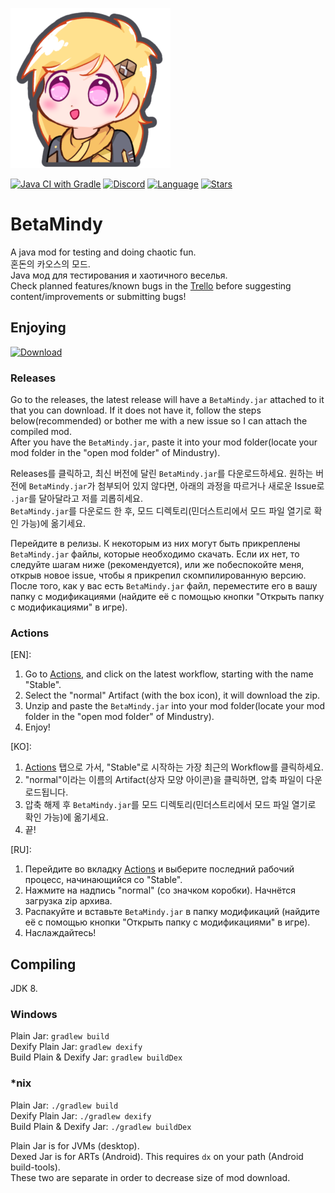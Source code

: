 ![Logo](assets/icon-small.png)

[![Java CI with Gradle](https://github.com/sk7725/BetaMindy/workflows/Java%20CI%20with%20Gradle/badge.svg)](https://github.com/sk7725/BetaMindy/actions) [![Discord](https://img.shields.io/discord/704355237246402721.svg?logo=discord&logoColor=white&logoWidth=20&labelColor=7289DA&label=Discord)](https://discord.gg/RCCVQFW) [![Language](https://img.shields.io/badge/made%20with-Scratch%202.0-orange)]() [![Stars](https://img.shields.io/github/stars/sk7725/BetaMindy?label=Please%20Star%20Me%21&style=social)]()


# BetaMindy
A java mod for testing and doing chaotic fun.   
혼돈의 카오스의 모드.   
Java мод для тестирования и хаотичного веселья.   
Check planned features/known bugs in the [Trello](https://trello.com/b/AiElGCt1) before suggesting content/improvements or submitting bugs!

## Enjoying   
[![Download](https://img.shields.io/github/v/release/sk7725/BetaMindy?color=green&include_prereleases&label=DOWNLOAD%20LATEST%20RELEASE&logo=github&logoColor=green&style=for-the-badge)](https://github.com/sk7725/BetaMindy/releases)
### Releases   
Go to the releases, the latest release will have a `BetaMindy.jar` attached to it that you can download. If it does not have it, follow the steps below(recommended) or bother me with a new issue so I can attach the compiled mod.   
After you have the `BetaMindy.jar`, paste it into your mod folder(locate your mod folder in the "open mod folder" of Mindustry).   

Releases를 클릭하고, 최신 버전에 달린 `BetaMindy.jar`를 다운로드하세요. 원하는 버전에 `BetaMindy.jar`가 첨부되어 있지 않다면, 아래의 과정을 따르거나 새로운 Issue로 `.jar`를 달아달라고 저를 괴롭히세요.   
`BetaMindy.jar`를 다운로드 한 후, 모드 디렉토리(민더스트리에서 모드 파일 열기로 확인 가능)에 옮기세요.   

Перейдите в релизы. К некоторым из них могут быть прикреплены `BetaMindy.jar` файлы, которые необходимо скачать. Если их нет, то следуйте шагам ниже (рекомендуется), или же побеспокойте меня, открыв новое issue, чтобы я прикрепил скомпилированную версию.
После того, как у вас есть `BetaMindy.jar` файл, переместите его в вашу папку с модификациями (найдите её с помощью кнопки "Открыть папку с модификациями" в игре).

### Actions   
[EN]:
1. Go to [Actions](https://github.com/sk7725/BetaMindy/actions), and click on the latest workflow, starting with the name "Stable".   
2. Select the "normal" Artifact (with the box icon), it will download the zip.   
3. Unzip and paste the `BetaMindy.jar` into your mod folder(locate your mod folder in the "open mod folder" of Mindustry).   
4. Enjoy!   

[KO]:
1. [Actions](https://github.com/sk7725/BetaMindy/actions) 탭으로 가서, "Stable"로 시작하는 가장 최근의 Workflow를 클릭하세요.   
2. "normal"이라는 이름의 Artifact(상자 모양 아이콘)을 클릭하면, 압축 파일이 다운로드됩니다.   
3. 압축 해제 후 `BetaMindy.jar`를 모드 디렉토리(민더스트리에서 모드 파일 열기로 확인 가능)에 옮기세요.   
4. 끝!
   
[RU]:
1. Перейдите во вкладку [Actions](https://github.com/sk7725/BetaMindy/actions) и выберите последний рабочий процесс, начинающийся со "Stable".
2. Нажмите на надпись "normal" (со значком коробки). Начнётся загрузка zip архива.
3. Распакуйте и вставьте `BetaMindy.jar` в папку модификаций (найдите её с помощью кнопки "Открыть папку с модификациями" в игре).
4. Наслаждайтесь!
   
## Compiling
JDK 8.

### Windows
Plain Jar: `gradlew build`\
Dexify Plain Jar: `gradlew dexify`\
Build Plain & Dexify Jar: `gradlew buildDex`

### *nix
Plain Jar: `./gradlew build`\
Dexify Plain Jar: `./gradlew dexify`\
Build Plain & Dexify Jar: `./gradlew buildDex`

Plain Jar is for JVMs (desktop).\
Dexed Jar is for ARTs (Android). This requires `dx` on your path (Android build-tools).\
These two are separate in order to decrease size of mod download.
